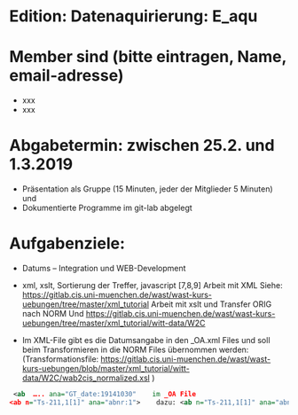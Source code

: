 # Edition: Datenaquirierung: E_aqu

# Member sind (bitte eintragen, Name, email-adresse)
* xxx
* xxx

# Abgabetermin: zwischen 25.2. und 1.3.2019
* Präsentation als Gruppe (15 Minuten, jeder der Mitglieder 5 Minuten) und 
* Dokumentierte Programme im git-lab abgelegt 


# Aufgabenziele: 
* Datums – Integration und WEB-Development

* xml, xslt, Sortierung der Treffer, javascript [7,8,9]
Arbeit mit XML Siehe: https://gitlab.cis.uni-muenchen.de/wast/wast-kurs-uebungen/tree/master/xml_tutorial
Arbeit mit xslt und Transfer ORIG nach NORM
Und https://gitlab.cis.uni-muenchen.de/wast/wast-kurs-uebungen/tree/master/xml_tutorial/witt-data/W2C

* Im XML-File gibt es die Datumsangabe in den _OA.xml Files und soll beim Transformieren in die NORM Files übernommen werden:  (Transformationsfile: https://gitlab.cis.uni-muenchen.de/wast/wast-kurs-uebungen/blob/master/xml_tutorial/witt-data/W2C/wab2cis_normalized.xsl  ) 

```xml
 <ab  ….. ana="GT_date:19141030"    im _OA File
<ab n="Ts-211,1[1]" ana="abnr:1">    dazu: <ab n="Ts-211,1[1]" ana="abnr:1  GT_date:19141030 ">```
